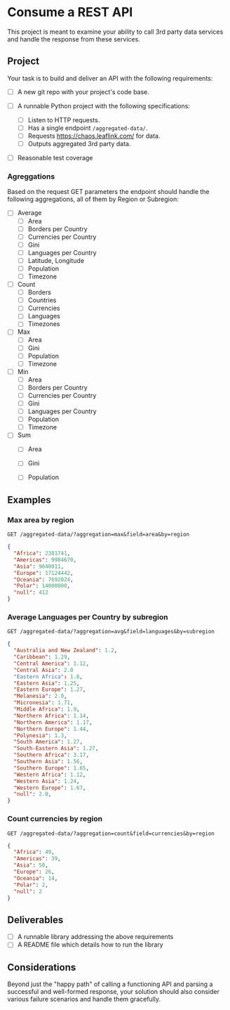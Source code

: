 # Consume a REST API

This project is meant to examine your ability to call 3rd party data services
and handle the response from these services.

## Project

Your task is to build and deliver an API with the following requirements:

- [ ] A new git repo with your project's code base.
- [ ] A runnable Python project with the following specifications:
  - [ ] Listen to HTTP requests.
  - [ ] Has a single endpoint `/aggregated-data/`.
  - [ ] Requests https://chaos.leaflink.com/ for data.
  - [ ] Outputs aggregated 3rd party data.
- [ ] Reasonable test coverage


### Agreggations

Based on the request GET parameters the endpoint should handle the following
aggregations, all of them by Region or Subregion:

- [ ] Average
  - [ ] Area
  - [ ] Borders per Country
  - [ ] Currencies per Country
  - [ ] Gini
  - [ ] Languages per Country
  - [ ] Latitude, Longitude
  - [ ] Population
  - [ ] Timezone
- [ ] Count
  - [ ] Borders
  - [ ] Countries
  - [ ] Currencies
  - [ ] Languages
  - [ ] Timezones
- [ ] Max
  - [ ] Area
  - [ ] Gini
  - [ ] Population
  - [ ] Timezone
- [ ] Min
  - [ ] Area
  - [ ] Borders per Country
  - [ ] Currencies per Country
  - [ ] Gini
  - [ ] Languages per Country
  - [ ] Population
  - [ ] Timezone
- [ ] Sum
  - [ ] Area
  - [ ] Gini
  - [ ] Population


## Examples

### Max area by region

`GET /aggregated-data/?aggregation=max&field=area&by=region`

```json
{
  "Africa": 2381741,
  "Americas": 9984670,
  "Asia": 9640011,
  "Europe": 17124442,
  "Oceania": 7692024,
  "Polar": 14000000,
  "null": 412
}
```

### Average Languages per Country by subregion

`GET /aggregated-data/?aggregation=avg&field=languages&by=subregion`

```json
{
  "Australia and New Zealand": 1.2,
  "Caribbean": 1.29,
  "Central America": 1.12,
  "Central Asia": 2.0
  "Eastern Africa": 1.8,
  "Eastern Asia": 1.25,
  "Eastern Europe": 1.27,
  "Melanesia": 2.0,
  "Micronesia": 1.71,
  "Middle Africa": 1.9,
  "Northern Africa": 1.14,
  "Northern America": 1.17,
  "Northern Europe": 1.44,
  "Polynesia": 1.3,
  "South America": 1.27,
  "South-Eastern Asia": 1.27,
  "Southern Africa": 3.17,
  "Southern Asia": 1.56,
  "Southern Europe": 1.65,
  "Western Africa": 1.12,
  "Western Asia": 1.24,
  "Western Europe": 1.67,
  "null": 2.0,
}

```

### Count currencies by region

`GET /aggregated-data/?aggregation=count&field=currencies&by=region`

```json
{
  "Africa": 49,
  "Americas": 39,
  "Asia": 50,
  "Europe": 26,
  "Oceania": 14,
  "Polar": 2,
  "null": 2
}

```


## Deliverables

- [ ] A runnable library addressing the above requirements
- [ ] A README file which details how to run the library

## Considerations

Beyond just the "happy path" of calling a functioning API and parsing a
successful and well-formed response, your solution should also consider
various failure scenarios and handle them gracefully.

